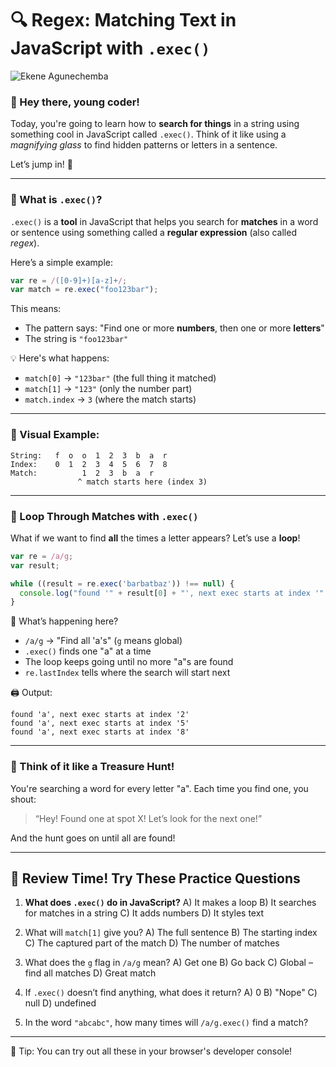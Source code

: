 # 🔍 Regex: Matching Text in JavaScript with `.exec()`

![Ekene Agunechemba](https://agunechembaekene.wordpress.com/wp-content/uploads/2025/05/a_cat_holding_a_gun_to_execute.jpeg)

### 👋 Hey there, young coder!

Today, you're going to learn how to **search for things** in a string using something cool in JavaScript called `.exec()`.
Think of it like using a *magnifying glass* to find hidden patterns or letters in a sentence.

Let’s jump in! 🚀

---

### 🧠 What is `.exec()`?

`.exec()` is a **tool** in JavaScript that helps you search for **matches** in a word or sentence using something called a **regular expression** (also called *regex*).

Here’s a simple example:

```js
var re = /([0-9]+)[a-z]+/;
var match = re.exec("foo123bar");
```

This means:

* The pattern says:
  "Find one or more **numbers**, then one or more **letters**"
* The string is `"foo123bar"`

💡 Here's what happens:

* `match[0]` → `"123bar"` (the full thing it matched)
* `match[1]` → `"123"` (only the number part)
* `match.index` → `3` (where the match starts)

---

### 🎯 Visual Example:

```text
String:   f  o  o  1  2  3  b  a  r
Index:    0  1  2  3  4  5  6  7  8
Match:          1  2  3  b  a  r
               ^ match starts here (index 3)
```

---

### 🔁 Loop Through Matches with `.exec()`

What if we want to find **all** the times a letter appears? Let’s use a **loop**!

```js
var re = /a/g;
var result;

while ((result = re.exec('barbatbaz')) !== null) {
  console.log("found '" + result[0] + "', next exec starts at index '" + re.lastIndex + "'");
}
```

👀 What’s happening here?

* `/a/g` → "Find all 'a's" (`g` means global)
* `.exec()` finds one "a" at a time
* The loop keeps going until no more "a"s are found
* `re.lastIndex` tells where the search will start next

🖨 Output:

```
found 'a', next exec starts at index '2'
found 'a', next exec starts at index '5'
found 'a', next exec starts at index '8'
```

---

### 🍎 Think of it like a Treasure Hunt!

You're searching a word for every letter "a".
Each time you find one, you shout:

> “Hey! Found one at spot X! Let’s look for the next one!”

And the hunt goes on until all are found!

---

## 🧪 Review Time! Try These Practice Questions

1. **What does `.exec()` do in JavaScript?**
   A) It makes a loop
   B) It searches for matches in a string
   C) It adds numbers
   D) It styles text

2. What will `match[1]` give you?
   A) The full sentence
   B) The starting index
   C) The captured part of the match
   D) The number of matches

3. What does the `g` flag in `/a/g` mean?
   A) Get one
   B) Go back
   C) Global – find all matches
   D) Great match

4. If `.exec()` doesn’t find anything, what does it return?
   A) 0
   B) "Nope"
   C) null
   D) undefined

5. In the word `"abcabc"`, how many times will `/a/g.exec()` find a match?

---

🧠 Tip: You can try out all these in your browser's developer console!